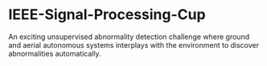 # IEEE-Signal-Processing-Cup
An exciting unsupervised abnormality detection challenge where ground and aerial autonomous systems interplays with the environment to discover abnormalities automatically.
